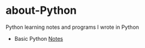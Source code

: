 # about-Python
Python learning notes and programs I wrote in Python

- Basic Python [Notes](https://github.com/mengzhenxiao/about-Python/blob/master/python_basic_notes.py)
